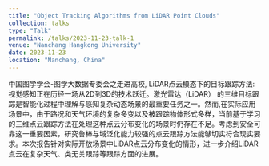 ```yaml
---
title: "Object Tracking Algorithms from LiDAR Point Clouds"
collection: talks
type: "Talk"
permalink: /talks/2023-11-23-talk-1
venue: "Nanchang Hangkong University"
date: 2023-11-23
location: "Nanchang, China"
---
```


中国图学学会-图学大数据专委会之走进高校, LiDAR点云模态下的目标跟踪方法:视觉感知正在历经一场从2D到3D的技术跃迁。激光雷达（LiDAR） 的三维目标跟踪是智能化过程中理解与感知复杂动态场景的最重要任务之一。然而,在实际应用场景中，由于路况和天气环境的复杂多变以及被跟踪物体形式多样，当前基于学习的三维点云跟踪方法在处理这种点云分布变化的场景时仍存在不足。考虑到安全可靠这一重要因素，研究鲁棒与域泛化能力较强的点云跟踪方法能够切实符合现实要求。本次报告针对实际开放场景中LiDAR点云分布变化的情形，进一步介绍LiDAR点云在复杂天气、类无关跟踪等跟踪方面的进展。
